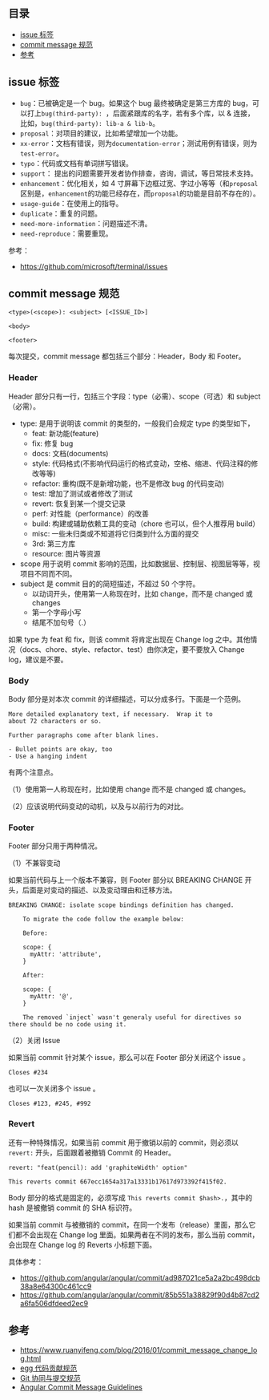 ## 目录

- [issue 标签](#issue-标签)
- [commit message 规范](#commit-message-规范)
- [参考](#参考)

## issue 标签

- `bug`：已被确定是一个 bug。如果这个 bug 最终被确定是第三方库的 bug，可以打上`bug(third-party): `，后面紧跟库的名字，若有多个库，以 & 连接，比如，`bug(third-party): lib-a & lib-b`。
- `proposal`：对项目的建议，比如希望增加一个功能。
- `xx-error`：文档有错误，则为`documentation-error`；测试用例有错误，则为`test-error`。
- `typo`：代码或文档有单词拼写错误。
- `support`： 提出的问题需要开发者协作排查，咨询，调试，等日常技术支持。
- `enhancement`：优化相关，如 4 寸屏幕下边框过宽、字过小等等（和`proposal`区别是，`enhancement`的功能已经存在，而`proposal`的功能是目前不存在的）。
- `usage-guide`：在使用上的指导。
- `duplicate`：重复的问题。
- `need-more-information`：问题描述不清。
- `need-reproduce`：需要重现。

参考：

- <https://github.com/microsoft/terminal/issues>

## commit message 规范

```
<type>(<scope>): <subject> [<ISSUE_ID>]

<body>

<footer>
```

每次提交，commit message 都包括三个部分：Header，Body 和 Footer。

### Header

Header 部分只有一行，包括三个字段：type（必需）、scope（可选）和 subject（必需）。

- type: 是用于说明该 commit 的类型的，一般我们会规定 type 的类型如下，
  - feat: 新功能(feature)
  - fix: 修复 bug
  - docs: 文档(documents)
  - style: 代码格式(不影响代码运行的格式变动，空格、缩进、代码注释的修改等等)
  - refactor: 重构(既不是新增功能，也不是修改 bug 的代码变动)
  - test: 增加了测试或者修改了测试
  - revert: 恢复到某一个提交记录
  - perf: 对性能（performance）的改善
  - build: 构建或辅助依赖工具的变动（chore 也可以，但个人推荐用 build）
  - misc: 一些未归类或不知道将它归类到什么方面的提交
  - 3rd: 第三方库
  - resource: 图片等资源
- scope 用于说明 commit 影响的范围，比如数据层、控制层、视图层等等，视项目不同而不同。
- subject 是 commit 目的的简短描述，不超过 50 个字符。
  - 以动词开头，使用第一人称现在时，比如 change，而不是 changed 或 changes
  - 第一个字母小写
  - 结尾不加句号（.）

如果 type 为 feat 和 fix，则该 commit 将肯定出现在 Change log 之中。其他情况（docs、chore、style、refactor、test）由你决定，要不要放入 Change log，建议是不要。

### Body

Body 部分是对本次 commit 的详细描述，可以分成多行。下面是一个范例。

```
More detailed explanatory text, if necessary.  Wrap it to 
about 72 characters or so. 

Further paragraphs come after blank lines.

- Bullet points are okay, too
- Use a hanging indent
```

有两个注意点。

（1）使用第一人称现在时，比如使用 change 而不是 changed 或 changes。

（2）应该说明代码变动的动机，以及与以前行为的对比。

### Footer

Footer 部分只用于两种情况。

（1）不兼容变动

如果当前代码与上一个版本不兼容，则 Footer 部分以 BREAKING CHANGE 开头，后面是对变动的描述、以及变动理由和迁移方法。

```
BREAKING CHANGE: isolate scope bindings definition has changed.

    To migrate the code follow the example below:

    Before:

    scope: {
      myAttr: 'attribute',
    }

    After:

    scope: {
      myAttr: '@',
    }

    The removed `inject` wasn't generaly useful for directives so there should be no code using it.
```

（2）关闭 Issue

如果当前 commit 针对某个 issue，那么可以在 Footer 部分关闭这个 issue 。

```
Closes #234
```

也可以一次关闭多个 issue 。

```
Closes #123, #245, #992
```

### Revert

还有一种特殊情况，如果当前 commit 用于撤销以前的 commit，则必须以 `revert:` 开头，后面跟着被撤销 Commit 的 Header。

```
revert: "feat(pencil): add 'graphiteWidth' option"

This reverts commit 667ecc1654a317a13331b17617d973392f415f02.
```

Body 部分的格式是固定的，必须写成 `This reverts commit $hash>.`，其中的 hash 是被撤销 commit 的 SHA 标识符。

如果当前 commit 与被撤销的 commit，在同一个发布（release）里面，那么它们都不会出现在 Change log 里面。如果两者在不同的发布，那么当前 commit，会出现在 Change log 的 Reverts 小标题下面。

具体参考：

- <https://github.com/angular/angular/commit/ad987021ce5a2a2bc498dcb38a8e64300c461cc9>
- <https://github.com/angular/angular/commit/85b551a38829f90d4b87cd2a6fa506dfdeed2ec9>

## 参考

- <https://www.ruanyifeng.com/blog/2016/01/commit_message_change_log.html>
- [egg 代码贡献规范](https://eggjs.org/zh-cn/contributing.html)
- [Git 协同与提交规范](https://www.yuque.com/fe9/basic/nruxq8#6c228def)
- [Angular Commit Message Guidelines](https://github.com/angular/angular/blob/master/CONTRIBUTING.md#commit)
